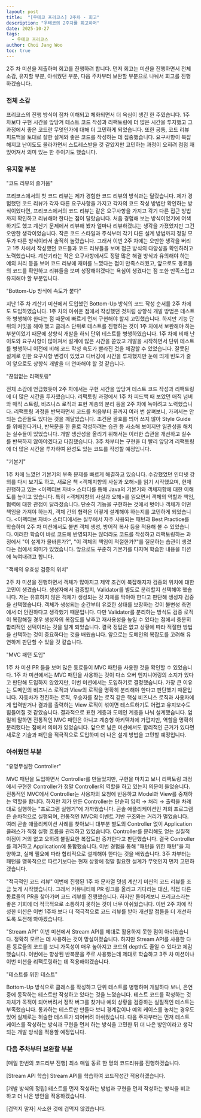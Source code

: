 ```yaml
---
layout: post
title:  "[우테코 프리코스] 2주차 - 회고"
description: "우테코의 2주차를 회고하며"
date: 2025-10-27
tags:
  - 우테코 프리코스
author: Choi Jang Woo
toc: true
---
```


2주 차 미션을 제출하며 회고를 진행하려 합니다. 먼저 회고는 미션을 진행하면서 전체 소감, 유지할 부분, 아쉬웠던 부분, 다음 주차부터 보완할 부분으로 나눠서 회고를 진행하겠습니다. 

### 전체 소감
프리코스의 진행 방식이 점차 이해되고 체화되면서 더 욕심이 생긴 한 주였습니다. 1주 차보다 구현 시간을 앞당겨 테스트 코드 작성과 리팩토링에 더 많은 시간을 투자했고 그 과정에서 좋은 코드란 무엇인가에 대해 더 고민하게 되었습니다. 또한 공통, 코드 리뷰 피드백을 토대로 잘한 설계와 좋은 코드를 작성하는 데 집중했습니다. 요구사항이 복잡해지고 난이도도 올라가면서 스트레스받을 것 같았지만 고민하는 과정이 오히려 점점 재밌어져서 의미 있는 한 주이기도 했습니다.

### 유지할 부분

"코드 리뷰의 즐거움"

프리코스에서의 첫 코드 리뷰는 제가 경험한 코드 리뷰의 방식과는 달랐습니다. 제가 경험했던 코드 리뷰가 각자 다른 요구사항을 가지고 각자의 코드 작성 방법만 확인하는 방식이었다면, 프리코스에서의 코드 리뷰는 같은 요구사항을 가지고 각기 다른 접근 방법까지 확인하고 리뷰해야 한다는 점이 달랐습니다. 처음 경험해 보는 방식이었기에 어색하기도 했고 계산기 문제에서 리뷰해 봤자 얼마나 리뷰하겠냐는 생각을 가졌었지만 그건 오만한 생각이었습니다. 작은 코드 스타일과 주석부터 각기 다른 설계 방법까지 정말 모두가 다른 방식이라서 솔직히 놀랐습니다. 그래서 이번 2주 차에는 오만한 생각을 버리고 1주 차에서 작성했던 코드들과 코드 리뷰들을 보며 접근 방식의 다양성을 확인하려고 노력했습니다. 계산기라는 작은 요구사항에서도 정말 많은 해결 방식과 유의해야 하는 예외 처리 등을 보며 코드 리뷰에 재미를 느꼈다는 점이 만족스러웠고, 앞으로도 동료들의 코드를 확인하고 리뷰들을 보며 성장해야겠다는 욕심이 생겼다는 점 또한 만족스럽고 유지해야 할 부분입니다.

"Bottom-Up 방식에 속도가 붙다"

지난 1주 차 계산기 미션에서 도입했던 Bottom-Up 방식의 코드 작성 순서를 2주 차에도 도입하였습니다. 1주 차의 아쉬운 점에서 작성했던 것처럼 상향식 개발 방법은 테스트와 병행해야 한다는 점 때문에 빠르게 먼저 구현해야 할지 고민했습니다. 하지만 기능 단위의 커밋을 해야 했고 클래스 단위로 테스트를 진행하는 것이 1주 차에서 보완해야 하는 부분이었기 때문에 상향식 개발을 하되 단위 테스트를 병행하였습니다. 1주 차에 비해 난이도와 요구사항이 많아져서 설계에 많은 시간을 쏟았고 개발을 시작하면서 단위 테스트를 병행하니 이전에 비해 코드 작성 속도가 빨라진 것을 체감할 수 있었습니다. 잘못된 설계로 인한 요구사항 변경이 있었고 디버깅에 시간을 투자했지만 눈에 띄게 빈도가 줄어 앞으로도 상향식 개발을 더 연마해야 할 것 같습니다.

"끊임없는 리팩토링" 

전체 소감에 언급했듯이 2주 차에서는 구현 시간을 앞당겨 테스트 코드 작성과 리팩토링에 더 많은 시간을 투자했습니다. 리팩토링 과정에서 1주 차 피드백 때 보았던 매직 넘버와 매직 스트링, 비즈니스 로직과 표현 계층의 분리 등을 2주 차에 녹이려고 노력했습니다. 리팩토링 과정을 반복하면서 코드를 처음부터 끝까지 여러 번 살펴보니, 가져서는 안 되는 습관들도 있다는 것을 깨달았습니다. 조건문 괄호를 띄어 쓰지 않아 Style Guide를 위배한다거나, 반복문을 한 줄로 작성하려는 습관 등 사소해 보이지만 일관성을 해치는 실수들이 있었습니다. 개발 생산성을 올리기 위해서는 이러한 습관을 개선하고 실수를 반복하지 않아야겠다고 다짐했습니다. 3주 차부터는 구현을 더 빨리 앞당겨 리팩토링에 더 많은 시간을 투자하여 완성도 있는 코드를 작성할 예정입니다.

"기본기"

1주 차에 느꼈던 기본기의 부족 문제를 빠르게 해결하고 있습니다. 수강했었던 인터넷 강의를 다시 보기도 하고, 새로운 책 <객체지향의 사실과 오해>를 읽기 시작했으며, 현재 진행하고 있는 <이펙티브 자바> 스터디를 통해 Java의 기본기와 객체지향에 대한 이해도를 높이고 있습니다. 특히 <객체지향의 사실과 오해>를 읽으면서 객체의 역할과 책임, 협력에 대한 관점이 달라졌습니다. 단순히 기능을 구현하는 것에서 벗어나 객체가 어떤 책임을 가져야 하는지, 객체 간의 협력은 어떻게 설계해야 하는지를 고민하게 되었습니다.  <이펙티브 자바> 스터디에서는 실무에서 자주 사용되는 패턴과 Best Practice를 학습하며 2주 차 미션에서도 불변 객체 생성, 방어적 복사 등을 적용해 볼 수 있었습니다. 이러한 학습이 바로 코드에 반영되지는 않더라도 코드를 작성하고 리팩토링하는 과정에서 "이 설계가 올바른가?", "이 객체의 책임이 적절한가?"를 질문하는 습관이 생겼다는 점에서 의미가 있었습니다. 앞으로도 꾸준히 기본기를 다지며 학습한 내용을 미션에 녹여내려고 합니다.

"객체의 유효성 검증의 위치"

2주 차 미션을 진행하면서 객체가 많아지고 제약 조건이 복잡해지자 검증의 위치에 대한 고민이 생겼습니다. 생성자에서 검증할지, Validator를 별도로 분리할지 선택해야 했습니다. 저는 유효하지 않은 객체가 생성되는 것 자체를 막아야 한다고 판단해 생성자 검증을 선택했습니다. 객체가 생성되는 순간부터 유효한 상태를 보장하는 것이 불변성 측면에서 더 안전하다고 생각했기 때문입니다. 다만 Validator를 분리하는 방식도 검증 로직이 복잡해질 경우 생성자의 복잡도를 낮추고 재사용성을 높일 수 있다는 점에서 충분히 합리적인 선택이라는 것을 알게 되었습니다. 결국 정답은 없고 상황에 따라 적절한 방법을 선택하는 것이 중요하다는 것을 배웠습니다. 앞으로는 도메인의 복잡도를 고려해 유연하게 판단할 수 있을 것 같습니다.

"MVC 패턴 도입"

1주 차 미션 PR 들을 보며 많은 동료들이 MVC 패턴을 사용한 것을 확인할 수 있었습니다. 1주 차 미션에서는 MVC 패턴을 사용하는 것이 다소 오버 엔지니어링의 소지가 있다고 판단해 도입하지 않았지만, 이번 미션에서는 도입하기로 결정했습니다. 가장 큰 이유는 도메인의 비즈니스 로직과 View의 로직을 명확히 분리해야 한다고 판단했기 때문입니다. 자동차가 전진하는 로직, 우승자를 찾는 로직 같은 핵심 비즈니스 로직과 사용자에게 입력받거나 결과를 출력하는 View 로직이 섞이면 테스트하기도 어렵고 유지보수도 힘들어질 것 같았습니다. 결과적으로 표현 계층과 도메인 계층을 나눠 설계했습니다. 엄밀히 말하면 전통적인 MVC 패턴은 아니고 계층형 아키텍처에 가깝지만, 역할을 명확히 분리했다는 점에서 의미가 있었습니다. 앞으로 남은 미션에서도 합리적인 근거가 있다면 새로운 기술과 패턴을 적극적으로 도입하며 더 나은 설계 방법을 고민할 예정입니다.

### 아쉬웠던 부분

"유명무실한 Controller"

MVC 패턴을 도입하면서 Controller를 만들었지만, 구현을 마치고 보니 리팩토링 과정에서 구현한 Controller가 정말 Controller의 역할을 하고 있는지 의문이 들었습니다. 전통적인 MVC에서 Controller는 사용자의 요청에 반응하고 Model과 View를 중재하는 역할을 합니다. 하지만 제가 만든 Controller는 단순히 입력 → 처리 → 출력을 차례대로 실행하는 "프로그램 실행기"에 가까웠습니다. 콘솔 애플리케이션인 저희 프로그램은 순차적으로 실행되며, 전통적인 MVC의 이벤트 기반 구조와는 거리가 멀었습니다. 여러 콘솔 애플리케이션 사례를 찾아보니 대부분 별도의 Controller 없이 Application 클래스가 직접 실행 흐름을 관리하고 있었습니다. Controller를 분리해도 얻는 실질적 이점이 거의 없고 오히려 불필요한 복잡도만 증가한다고 판단했습니다. 결국 Controller를 제거하고 Application에 통합했습니다. 이번 경험을 통해 "패턴을 위한 패턴"을 지양하고, 실제 필요에 따라 합리적으로 설계해야 한다는 것을 배웠습니다. 3주 차부터는 패턴을 맹목적으로 따르기보다는 현재 상황에 정말 필요한 설계가 무엇인지 먼저 고민하겠습니다.

"적극적인 코드 리뷰"
이번에 진행된 1주 차 문자열 덧셈 계산기 미션의 코드 리뷰를 조금 늦게 시작했습니다. 그래서 커뮤니티에 PR 링크를 올리고 기다리는 대신, 직접 다른 동료들의 PR을 찾아가며 코드 리뷰를 진행했습니다. 하지만 돌이켜보니 프리코스라는 좋은 기회에 더 적극적으로 소통하지 못하는 것이 너무 아쉬웠습니다. 이번 2주 차에 작성한 미션은 이번 1주차 보다 더 적극적으로 코드 리뷰를 받아 개선할 점들을 더 개선하도록 도전해 봐야겠습니다.

"Stream API"
이번 미션에서 Stream API를 제대로 활용하지 못한 점이 아쉬웠습니다. 정확히 모르는 데 사용하는 것이 망설여졌습니다. 하지만 
Stream API를 사용한 다른 동료들의 코드를 보니 가독성이 매우 높아지고 코드의 depth도 줄일 수 있다고 체감했습니다. 이번에는 향상된 반복문을 주로 사용했는데 제대로 학습하고 3주 차 미션이나 이번 미션을 리팩토링하는 데 적용해야겠습니다.

"테스트를 위한 테스트" 

Bottom-Up 방식으로 클래스를 작성하고 단위 테스트를 병행하며 개발하다 보니, 은연중에 동작하는 테스트만 작성하고 있다는 것을 느꼈습니다. 테스트 코드를 작성하는 것 자체가 목적이 되어버려서 정작 버그를 찾거나 예외 상황을 검증하는 실질적인 테스트는 부족했습니다. 통과하는 테스트만 만들다 보니 경계값이나 예외 케이스를 놓치는 경우도 있어 실제로는 허술한 테스트가 되어버려 아쉬웠습니다. 다음 주차부터는 먼저 테스트 케이스를 작성하는 방식과 구현을 먼저 하는 방식을 고민한 뒤 더 나은 방안이라고 생각되는 개발 방식을 적용할 예정입니다. 

### 다음 주차부터 보완할 부분
[매일 한번의 코드리뷰 진행] 
최소 매일 동료 한 명의 코드리뷰를 진행하겠습니다.

[Stream API 학습]
Stream API를 학습하여 코드작성간 적용하겠습니다.

[개발 방식의 정립]
테스트를 먼저 작성하는 방법과 구현을 먼저 작성하는 방식을 비교하고 더 나은 방안을 적용하겠습니다.

[겁먹지 말자]
사소한 것에 겁먹지 않겠습니다. 

